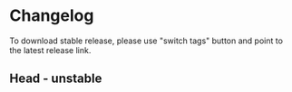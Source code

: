 # Changelog

To download stable release, please use "switch tags" button and point to the latest release link.

## Head - unstable

